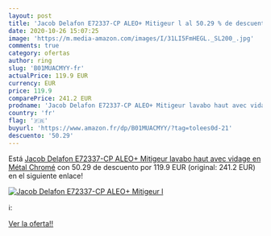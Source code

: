 ```yaml
---
layout: post
title: 'Jacob Delafon E72337-CP ALEO+ Mitigeur l al 50.29 % de descuento'
date: 2020-10-26 15:07:25
image: 'https://m.media-amazon.com/images/I/31LI5FmHEGL._SL200_.jpg'
comments: true
category: ofertas
author: ring
slug: 'B01MUACMYY-fr'
actualPrice: 119.9 EUR
currency: EUR
price: 119.9
comparePrice: 241.2 EUR
prodname: 'Jacob Delafon E72337-CP ALEO+ Mitigeur lavabo haut avec vidage en Métal  Chromé'
country: 'fr'
flag: '🇫🇷'
buyurl: 'https://www.amazon.fr/dp/B01MUACMYY/?tag=tolees0d-21'
descuento: '50.29'
---
```


Está [Jacob Delafon E72337-CP ALEO+ Mitigeur lavabo haut avec vidage en Métal  Chromé](https://www.amazon.fr/dp/B01MUACMYY/?tag=tolees0d-21) con 50.29 de descuento por 119.9 EUR (original: 241.2 EUR) en el siguiente enlace!

[![Jacob Delafon E72337-CP ALEO+ Mitigeur l](https://m.media-amazon.com/images/I/31LI5FmHEGL._SL200_.jpg)](https://www.amazon.fr/dp/B01MUACMYY/?tag=tolees0d-21)

ℹ️:


[Ver la oferta!!](https://www.amazon.fr/dp/B01MUACMYY/?tag=tolees0d-21)
